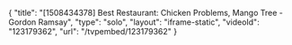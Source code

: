 {
    "title": "[1508434378] Best Restaurant: Chicken Problems, Mango Tree - Gordon Ramsay",
    "type": "solo",
    "layout": "iframe-static",
    "videoId": "123179362",
    "url": "\/tvpembed\/123179362"
}